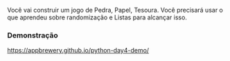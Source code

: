 Você vai construir um jogo de Pedra, Papel, Tesoura. Você precisará usar o que aprendeu sobre randomização e Listas para alcançar isso.

### Demonstração  
https://appbrewery.github.io/python-day4-demo/